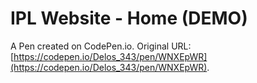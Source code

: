 # IPL Website - Home (DEMO)

A Pen created on CodePen.io. Original URL: [https://codepen.io/Delos_343/pen/WNXEpWR](https://codepen.io/Delos_343/pen/WNXEpWR).

